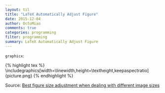 ```yaml
---
layout: til
title: "LaTeX Automatically Adjust Figure"
date: 2015-12-04
author: OctoMiao
comments: true
categories: programming
filter: programming
summary: LaTeX Automatically Adjust Figure
---
```


`graphicx`:

{% highlight tex %}
\includegraphics[width=\linewidth,height=\textheight,keepaspectratio]{picture.png}
{% endhighlight %}

Source: [Best figure size adjustment when dealing with different image sizes](http://tex.stackexchange.com/questions/17380/best-figure-size-adjustment-when-dealing-with-different-image-sizes)
